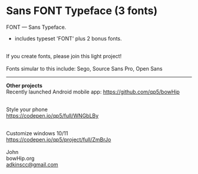 # Sans FONT Typeface (3 fonts)
FONT — Sans Typeface.
- includes typeset 'FONT' plus 2 bonus fonts.<br><br>

If you create fonts, please join this light project! <br><br>
Fonts simular to this include: Sego, Source Sans Pro, Open Sans

____________________________________________________________
<b>Other projects</b><br>
Recently launched Android mobile app:  https://github.com/qp5/bowHip<br><br>

Style your phone<br>
https://codepen.io/qp5/full/WNGbLBy<br><br>

Customize windows 10/11<br>
https://codepen.io/qp5/project/full/ZmBrJo<br><br>
John<br>
bowHip.org <br>
adkinscc@gmail.com
